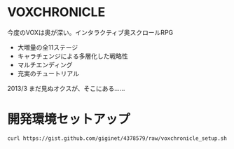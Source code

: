 # VOXCHRONICLE
今度のVOXは奥が深い。インタラクティブ奥スクロールRPG

- 大増量の全11ステージ
- キャラチェンジによる多層化した戦略性
- マルチエンディング
- 充実のチュートリアル

2013/3 まだ見ぬオクスが、そこにある……

# 開発環境セットアップ

```sh
curl https://gist.github.com/giginet/4378579/raw/voxchronicle_setup.sh | sh
```
